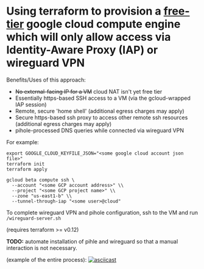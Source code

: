 # Using terraform to provision a [free-tier](https://cloud.google.com/free/docs/gcp-free-tier#always-free-usage-limits) google cloud compute engine which will only allow access via Identity-Aware Proxy (IAP) or wireguard VPN

Benefits/Uses of this approach:

* ~~No external-facing IP for a VM~~ cloud NAT isn't yet free tier
* Essentially https-based SSH access to a VM (via the gcloud-wrapped IAP session)
* Remote, secure 'home shell' (additional egress charges may apply)
* Secure https-based ssh proxy to access other remote ssh resources (additional egress charges may apply)
* pihole-processed DNS queries while connected via wireguard VPN

For example:

```shell
export GOOGLE_CLOUD_KEYFILE_JSON="<some google cloud account json file>"
terraform init
terraform apply

gcloud beta compute ssh \
  --account "<some GCP account address>" \\
  --project "<some GCP project name>" \\
  --zone "us-east1-b" \\
  --tunnel-through-iap "<some user>@cloud"
```

To complete wireguard VPN and pihole configuration, ssh to the VM and run `/wireguard-server.sh`

(requires terraform >= v0.12)

**TODO:** automate installation of pihle and wireguard so that a manual interaction is not necessary.

(example of the entire process):
[![asciicast](https://asciinema.org/a/275480.png)](https://asciinema.org/a/275480?speed=2)
